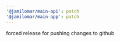```yaml
---
'@jamilomar/main-api': patch
'@jamilomar/main-app': patch
---
```


forced release for pushing changes to github

